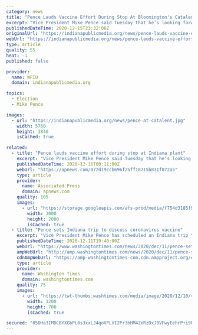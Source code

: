 ```yaml
---
category: news
title: "Pence Lauds Vaccine Effort During Stop At Bloomington's Catalent"
excerpt: "Vice President Mike Pence said Tuesday that he’s looking forward to getting vaccinated for COVID-19 and that he expects to receive his first dose in the next few days"
publishedDateTime: 2020-12-15T23:32:00Z
originalUrl: "https://indianapublicmedia.org/news/pence-lauds-vaccine-effort-during-stop-at-bloomingtons-catalent.php"
webUrl: "https://indianapublicmedia.org/news/pence-lauds-vaccine-effort-during-stop-at-bloomingtons-catalent.php"
type: article
quality: 55
heat: -1
published: false

provider:
  name: WFIU
  domain: indianapublicmedia.org

topics:
  - Election
  - Mike Pence

images:
  - url: "https://indianapublicmedia.org/news/pence-at-catalent.jpg"
    width: 5760
    height: 3840
    isCached: true

related:
  - title: "Pence lauds vaccine effort during stop at Indiana plant"
    excerpt: "Vice President Mike Pence said Tuesday that he's looking forward to getting vaccinated for COVID-19 and that he expects to receive his first dose in the next"
    publishedDateTime: 2020-12-16T00:11:00Z
    webUrl: "https://apnews.com/072d19ccb696f25ff18715b831f072a5"
    type: article
    provider:
      name: Associated Press
      domain: apnews.com
    quality: 105
    images:
      - url: "https://storage.googleapis.com/afs-prod/media/f754d3185f964607a8735a917ca88426/3000.jpeg"
        width: 3000
        height: 2000
        isCached: true
  - title: "Pence sets Indiana trip to discuss coronavirus vaccine"
    excerpt: "Vice President Mike Pence has scheduled an Indiana trip to discuss coronavirus vaccines as federal officials are expected to soon authorize the first such vaccine for widespread use."
    publishedDateTime: 2020-12-11T19:40:00Z
    webUrl: "https://www.washingtontimes.com/news/2020/dec/11/pence-sets-indiana-trip-to-discuss-coronavirus-vac/"
    ampWebUrl: "http://amp.washingtontimes.com/news/2020/dec/11/pence-sets-indiana-trip-to-discuss-coronavirus-vac/"
    cdnAmpWebUrl: "https://amp-washingtontimes-com.cdn.ampproject.org/c/amp.washingtontimes.com/news/2020/dec/11/pence-sets-indiana-trip-to-discuss-coronavirus-vac/"
    type: article
    provider:
      name: Washington Times
      domain: washingtontimes.com
    quality: 75
    images:
      - url: "https://twt-thumbs.washtimes.com/media/image/2020/12/10/virus_outbreak_south_carolina_pence_38030_c0-240-5760-3600_s1200x700.jpg?3b9a8ea0e82656f098dd6f7cd5420c99f93f2f69"
        width: 1200
        height: 700
        isCached: true

secured: "05DHa3IMDCBYXGbPL0s3xxLJ4qoVPLVI2Pr3bHM4ZeRzDxJ9VFwyEehrP+i9UxSYJLU1t0uRlP0uCYA3TmIO8filaisyuEyUC9KgHyN87654Z3z1xlpF6wY5/nupNnnESMG8oRLJ1bMYfBvjRGR3YROSnRTQ8eZNbv6c0sn7u95m0HrnkG73pTOweW+Bk1xo4PMy/r0BnlbaNtjwKlksaAfXgbUdag2KBSP8swMXrYiQgWuyYmhEZzIGgCZF1HvTQj2D7nXtYF0DUdXJyk66IgN4HRhsN65BTWBvTG3U5gktoVHLLYE9qlEGsGg1BsfqLbCC4BMa6VpvXOU/shqpBTykYjg47N6pBQa+NHO+few=;wtRjlhcBHQ7Lgp38PC7saQ=="
---
```


